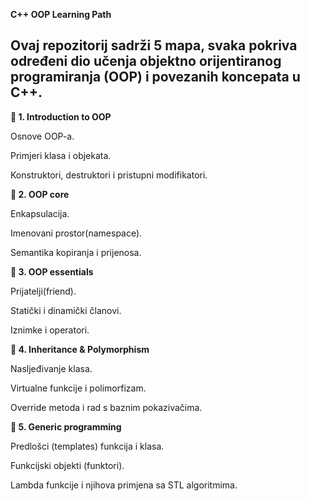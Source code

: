 **C++ OOP Learning Path**

Ovaj repozitorij sadrži 5 mapa, svaka pokriva određeni dio učenja objektno orijentiranog programiranja (OOP) i povezanih koncepata u C++.
---
**📂 1. Introduction to OOP**

Osnove OOP-a.

Primjeri klasa i objekata.

Konstruktori, destruktori i pristupni modifikatori.


**📂 2. OOP core**

Enkapsulacija.

Imenovani prostor(namespace).

Semantika kopiranja i prijenosa.


**📂 3. OOP essentials**

Prijatelji(friend).

Statički i dinamički članovi.

Iznimke i operatori.


**📂 4. Inheritance & Polymorphism**

Nasljeđivanje klasa.

Virtualne funkcije i polimorfizam.

Override metoda i rad s baznim pokazivačima.


**📂 5. Generic programming**

Predlošci (templates) funkcija i klasa.

Funkcijski objekti (funktori).

Lambda funkcije i njihova primjena sa STL algoritmima.
